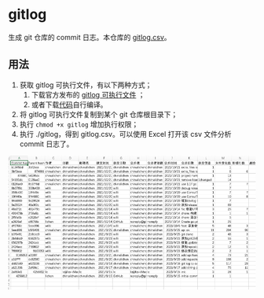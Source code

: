 # gitlog

生成 git 仓库的 commit 日志。本仓库的 [gitlog.csv](./docs/gitlog.csv)。

## 用法
1. 获取 gitlog 可执行文件，有以下两种方式；
   1. 下载官方发布的 [gitlog 可执行文件](https://github.com/chinalichen/gitlog/releases) ；
   2. 或者下载[代码](https://github.com/chinalichen/gitlog#:~:text=with%20GitHub%20Desktop-,Download%20ZIP,-Latest%20commit)自行编译。
2. 将 gitlog 可执行文件复制到某个 git 仓库根目录下；
3. 执行 `chmod +x gitlog` 增加执行权限；
4. 执行 ./gitlog，得到 gitlog.csv。可以使用 Excel 打开该 csv 文件分析 commit 日志了。

![excel-snapshot.png](docs/excel-snapshot.png)